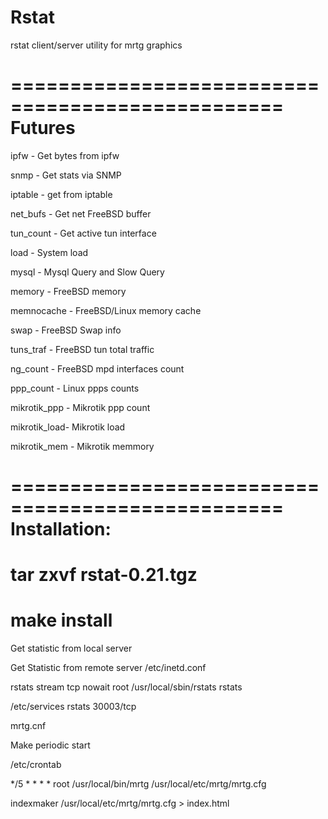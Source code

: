 # Rstat

rstat client/server utility for mrtg graphics

=================================================
Futures
=================================================

  ipfw       - Get bytes from ipfw

  snmp       - Get stats via SNMP

  iptable    - get from iptable

  net_bufs   - Get net FreeBSD buffer

  tun_count  - Get active tun interface

  load       - System load

  mysql      - Mysql Query and Slow Query

  memory     - FreeBSD memory

  memnocache - FreeBSD/Linux memory cache

  swap       - FreeBSD Swap info

  tuns_traf  - FreeBSD tun total traffic

  ng_count   - FreeBSD mpd interfaces count

  ppp_count  - Linux ppps counts

  mikrotik_ppp - Mikrotik ppp count

  mikrotik_load- Mikrotik load

  mikrotik_mem - Mikrotik memmory



=================================================
Installation:
=================================================
  # tar zxvf rstat-0.21.tgz
  # make install


Get statistic from local server


Get Statistic from remote server
/etc/inetd.conf

rstats  stream  tcp     nowait  root    /usr/local/sbin/rstats rstats

/etc/services
rstats         30003/tcp


mrtg.cnf


Make periodic start

/etc/crontab


*/5     *       *       *       *       root  /usr/local/bin/mrtg /usr/local/etc/mrtg/mrtg.cfg


indexmaker /usr/local/etc/mrtg/mrtg.cfg > index.html
